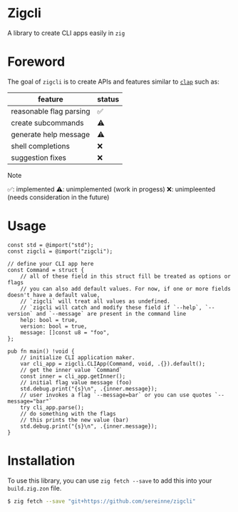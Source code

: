 # Zigcli

A library to create CLI apps easily in `zig`

# Foreword

The goal of `zigcli` is to create APIs and features similar to [`clap`](https://github.com/clap-rs/clap) such as:


| feature                 | status |
| ----------------------- | ------ |
| reasonable flag parsing |   ✅   |
| create subcommands      |   ⚠️   |
| generate help message   |   ⚠️   |
| shell completions       |   ❌   |
| suggestion fixes        |   ❌   |


> [!Note]
> ✅: implemented
> ⚠️: unimplemented (work in progess)
> ❌: unimpleented (needs consideration in the future)

# Usage


```zig
const std = @import("std");
const zigcli = @import("zigcli");

// define your CLI app here
const Command = struct {
    // all of these field in this struct fill be treated as options or flags
    // you can also add default values. For now, if one or more fields doesn't have a default value,
    // `zigcli` will treat all values as undefined.
    // `zigcli will catch and modify these field if `--help`, `--version` and `--message` are present in the command line
    help: bool = true,
    version: bool = true,
    message: []const u8 = "foo",
};

pub fn main() !void {
    // initialize CLI application maker. 
    var cli_app = zigcli.CLIApp(Command, void, .{}).default();
    // get the inner value `Command`
    const inner = cli_app.getInner();
    // initial flag value message (foo)
    std.debug.print("{s}\n", .{inner.message});
    // user invokes a flag `--message=bar` or you can use quotes `--message="bar"`
    try cli_app.parse();
    // do something with the flags
    // this prints the new value (bar)
    std.debug.print("{s}\n", .{inner.message});
}
```

# Installation

To use this library, you can use `zig fetch --save` to add this into your `build.zig.zon` file.

```sh
$ zig fetch --save "git+https://github.com/sereinne/zigcli"
```


